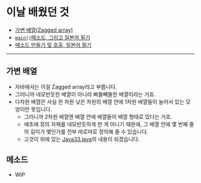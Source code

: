 ﻿# 이날 배웠던 것

- [가변 배열(Zagged array)](/221011-_JAVA/22-10/221031/javastudy56/javastudy/src/javastudy/Java33.java)
- [`main()`메소드, 그리고 일본어 필기](/221011-_JAVA/22-10/221031/javastudy56/javastudy/src/javastudy/Object01.java)
- [메소드 만들기 및 호출, 일본어 필기](/221011-_JAVA/22-10/221031/javastudy56/javastudy/src/javastudy/Object02.java)

---

## 가변 배열

- 자바에서는 이걸 Zagged array라고 부릅니다.
- 그러니까 네모반듯한 배열이 아니라 삐뚤빼뚤한 배열이라는 거죠.
- 다차원 배열은 사실 한 차원 낮은 차원의 배열 안에 1차원 배열들이 늘어서 있는 모양이란 뜻입니다.
    - 그러니까 2차원 배열엔 배열 안에 배열들이 배열 형태로 있다는 거죠.
    - 애초에 정의 자체를 네모반듯하게 한 게 아니기 때문에, 그 배열 안에 몇 번째 줄의 길이가 몇인가를 전부 따로따로 정의해 줄 수 있습니다.
    - 고것이 위에 있는 [Java33.java](/221011-_JAVA/22-10/221031/javastudy56/javastudy/src/javastudy/Java33.java)의 내용이 되겠습니다.

## 메소드

- WIP